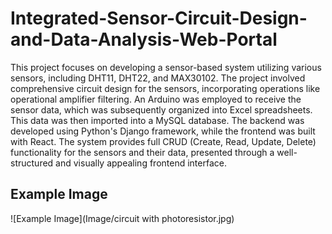 # Integrated-Sensor-Circuit-Design-and-Data-Analysis-Web-Portal
This project focuses on developing a sensor-based system utilizing various sensors, including DHT11, DHT22, and MAX30102. The project involved comprehensive circuit design for the sensors, incorporating operations like operational amplifier filtering. An Arduino was employed to receive the sensor data, which was subsequently organized into Excel spreadsheets. This data was then imported into a MySQL database. The backend was developed using Python's Django framework, while the frontend was built with React. The system provides full CRUD (Create, Read, Update, Delete) functionality for the sensors and their data, presented through a well-structured and visually appealing frontend interface.

## Example Image
![Example Image](Image/circuit with photoresistor.jpg)
